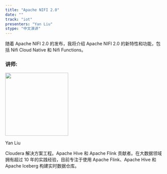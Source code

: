 ```yaml
---
title: "Apache NIFI 2.0"
date: ""
track: "iot"
presenters: "Yan Liu"
stype: "中文演讲"
---
```


随着 Apache NIFI 2.0 的发布，我将介绍 Apache NIFI 2.0 的新特性和功能，包括 Nifi Cloud Native 和 Nifi Functions。

### 讲师:

<img src="https://sessionize.com/image/7f2b-400o400o1-nuJLtj28mqNhmWTXfrjWMp.jpg" width="200" /><br/>

Yan Liu

Cloudera 解决方案工程。Apache Hive 和 Apache Flink 贡献者。在大数据领域拥有超过 10 年的实践经验，目前专注于使用 Apache Flink、Apache Hive 和 Apache Iceberg 构建实时数据仓库。